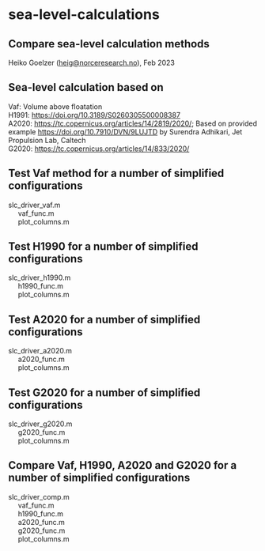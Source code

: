 # sea-level-calculations
## Compare sea-level calculation methods

Heiko Goelzer (heig@norceresearch.no), Feb 2023

## Sea-level calculation based on 
Vaf: Volume above floatation <br> 
H1991: https://doi.org/10.3189/S0260305500008387 <br>
A2020: https://tc.copernicus.org/articles/14/2819/2020/; Based on provided example https://doi.org/10.7910/DVN/9LUJTD by Surendra Adhikari, Jet Propulsion Lab, Caltech <br>
G2020: https://tc.copernicus.org/articles/14/833/2020/ <br>

## Test Vaf method for a number of simplified configurations
slc_driver_vaf.m <br>
&nbsp;&nbsp;&nbsp;&nbsp;  vaf_func.m <br>
&nbsp;&nbsp;&nbsp;&nbsp;  plot_columns.m <br>

## Test H1990 for a number of simplified configurations
slc_driver_h1990.m <br>
&nbsp;&nbsp;&nbsp;&nbsp;  h1990_func.m <br>
&nbsp;&nbsp;&nbsp;&nbsp;  plot_columns.m <br>

## Test A2020 for a number of simplified configurations
slc_driver_a2020.m <br>
&nbsp;&nbsp;&nbsp;&nbsp;  a2020_func.m <br>
&nbsp;&nbsp;&nbsp;&nbsp;  plot_columns.m <br>

## Test G2020 for a number of simplified configurations
slc_driver_g2020.m <br>
&nbsp;&nbsp;&nbsp;&nbsp;  g2020_func.m <br>
&nbsp;&nbsp;&nbsp;&nbsp;  plot_columns.m <br>


## Compare Vaf, H1990, A2020 and G2020 for a number of simplified configurations
slc_driver_comp.m <br>
&nbsp;&nbsp;&nbsp;&nbsp;  vaf_func.m <br>
&nbsp;&nbsp;&nbsp;&nbsp;  h1990_func.m <br>
&nbsp;&nbsp;&nbsp;&nbsp;  a2020_func.m <br>
&nbsp;&nbsp;&nbsp;&nbsp;  g2020_func.m <br>
&nbsp;&nbsp;&nbsp;&nbsp;  plot_columns.m <br>

